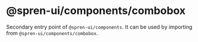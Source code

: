 # @spren-ui/components/combobox

Secondary entry point of `@spren-ui/components`. It can be used by importing from `@spren-ui/components/combobox`.
